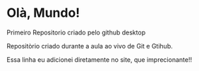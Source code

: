 # Olà, Mundo!
 Primeiro Repositorio criado pelo github desktop

Repositòrio criado durante a aula ao vivo de Git e Gtihub.

Essa linha eu adicionei diretamente no site, que imprecionante!!

